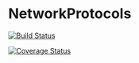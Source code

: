 # NetworkProtocols

[![Build Status](https://travis-ci.com/ancapdev/NetworkProtocols.jl.svg?branch=master)](https://travis-ci.com/ancapdev/NetworkProtocols.jl)

[![Coverage Status](https://coveralls.io/repos/github/ancapdev/NetworkProtocols.jl/badge.svg?branch=master)](https://coveralls.io/github/ancapdev/NetworkProtocols.jl?branch=master)
